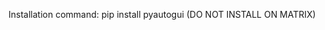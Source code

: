 Installation command: pip install pyautogui 
                      (DO NOT INSTALL ON MATRIX)
                      
